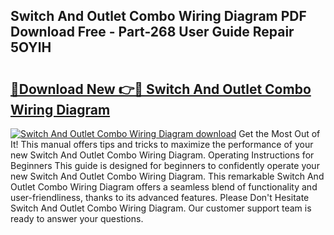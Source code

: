 ## Switch And Outlet Combo Wiring Diagram PDF Download Free - Part-268 User Guide Repair 5OYlH

# <h2><a href="http://dfqjuuu.blite.top/?on=Switch+And+Outlet+Combo+Wiring+Diagram">🔗Download New 👉🔴 Switch And Outlet Combo Wiring Diagram</a></h2>

[![Switch And Outlet Combo Wiring Diagram download](https://i.imgur.com/lujVjoI.png)](http://dfqjuuu.blite.top/?on=Switch+And+Outlet+Combo+Wiring+Diagram)
Get the Most Out of It! This manual offers tips and tricks to maximize the performance of your new Switch And Outlet Combo Wiring Diagram. Operating Instructions for Beginners This guide is designed for beginners to confidently operate your new Switch And Outlet Combo Wiring Diagram. This remarkable Switch And Outlet Combo Wiring Diagram offers a seamless blend of functionality and user-friendliness, thanks to its advanced features. Please Don't Hesitate Switch And Outlet Combo Wiring Diagram. Our customer support team is ready to answer your questions.
